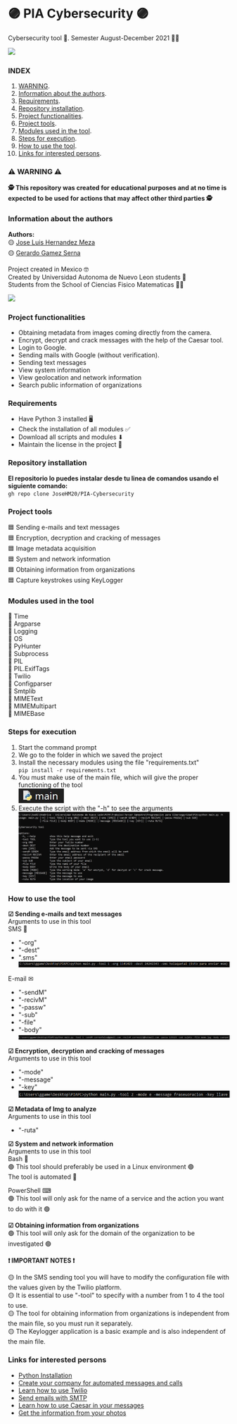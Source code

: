 # 🟣 PIA Cybersecurity 🟣

Cybersecurity tool 👮. Semester August-December 2021 👨‍🎓

![](https://seguridadinredeshome.files.wordpress.com/2019/08/bigstock-press-enter-button-on-the-keyb-220634140-1.jpg?w=900)

### INDEX  
1. [WARNING](#⚠-WARNING-⚠).
2. [Information about the authors](#Information-about-the-authors).
3. [Requirements](#Requirements).
4. [Repository installation](#Repository-installation).
5. [Project functionalities](#Project-functionalities).
6. [Project tools](#Project-tools).
7. [Modules used in the tool](#Modules-used-in-the-tool).
8. [Steps for execution](#Steps-for-execution).
9. [How to use the tool](#How-to-use-the-tool).
11. [Links for interested persons](#Links-for-interested-persons).  
  
### ⚠ WARNING ⚠
**🕵 This repository was created for educational purposes and at no time is expected to be used for actions that may affect other third parties 🕵**  
  
### Information about the authors
**Authors:**  
🟡 [Jose Luis Hernandez Meza](https://github.com/JoseHM20)      
🟡 [Gerardo Gamez Serna](https://github.com/Gerardo0202)  
  
Project created in Mexico 🤓  
Created by Universidad Autonoma de Nuevo Leon students 🏣  
Students from the School of Ciencias Fisico Matematicas 👨‍🏫  
  
![](https://www.uanl.mx/wp-content/uploads/2018/10/85-aniversario-uanl-torre-rectoria.jpg)  
  
### Project functionalities  
- Obtaining metadata from images coming directly from the camera.  
- Encrypt, decrypt and crack messages with the help of the Caesar tool.  
- Login to Google.  
- Sending mails with Google (without verification).  
- Sending text messages  
- View system information  
- View geolocation and network information  
- Search public information of organizations  
  
### Requirements
- Have Python 3 installed 🖥
- Check the installation of all modules ✅
- Download all scripts and modules ⬇
- Maintain the license in the project 📜  
  
### Repository installation
**El repositorio lo puedes instalar desde tu linea de comandos usando el siguiente comando:**  
`gh repo clone JoseHM20/PIA-Cybersecurity`
  
### Project tools
🟦 Sending e-mails and text messages  
🟦 Encryption, decryption and cracking of messages  
🟦 Image metadata acquisition  
🟦 System and network information  
🟦 Obtaining information from organizations  
🟦 Capture keystrokes using KeyLogger  
  
### Modules used in the tool
🔴 Time  
🔴 Argparse  
🔴 Logging  
🔴 OS  
🔴 PyHunter  
🔴 Subprocess  
🔴 PIL  
🔴 PIL.ExifTags  
🔴 Twilio  
🔴 Configparser  
🔴 Smtplib  
🔴 MIMEText  
🔴 MIMEMultipart  
🔴 MIMEBase  
  
### Steps for execution
1. Start the command prompt  
2. We go to the folder in which we saved the project  
3. Install the necessary modules using the file "requirements.txt"  
`pip install -r requirements.txt`  
5. You must make use of the main file, which will give the proper functioning of the tool  
![](https://github.com/JoseHM20/PIA-Cybersecurity/blob/f56e145e04df063840e83a053693f7b90aa7fa36/images/main.jpg)   
4. Execute the script with the "-h" to see the arguments
![](https://github.com/JoseHM20/PIA-Cybersecurity/blob/91c07773aac6f987bdd62f829c91cc90a49a4e32/images/argumentos%20CMD.jpg) 
  
### How to use the tool
**☑ Sending e-mails and text messages**  
Arguments to use in this tool  
SMS 📱
- "-org"
- "-dest"
- ".sms"  
![](https://github.com/JoseHM20/PIA-Cybersecurity/blob/main/images/msm.png)

E-mail ✉
- "-sendM"
- "-recivM"
- "-passw"
- "-sub"
- "-file"
- "-body"  
![](https://github.com/JoseHM20/PIA-Cybersecurity/blob/main/images/smail.png)

**☑ Encryption, decryption and cracking of messages**  
Arguments to use in this tool  
- "-mode"
- "-message"
- "-key"  
![](https://github.com/JoseHM20/PIA-Cybersecurity/blob/main/images/ccesar.png)

**☑ Metadata of Img to analyze**  
Arguments to use in this tool  
- "-ruta"  
  
**☑ System and network information**  
Arguments to use in this tool  
Bash 🐧  
🟢 This tool should preferably be used in a Linux environment 🟢  
The tool is automated 🤖  
  
PowerShell ⌨  
🟢 This tool will only ask for the name of a service and the action you want to do with it 🟢  
  
**☑ Obtaining information from organizations**  
🟢 This tool will only ask for the domain of the organization to be investigated 🟢  
  
**❗ IMPORTANT NOTES ❗**  
  
🟡 In the SMS sending tool you will have to modify the configuration file with the values given by the Twilio platform.  
🟡 It is essential to use "-tool" to specify with a number from 1 to 4 the tool to use.  
🟡 The tool for obtaining information from organizations is independent from the main file, so you must run it separately.  
🟡 The Keylogger application is a basic example and is also independent of the main file.  
  
### Links for interested persons
- [Python Installation](https://www.python.org/)
- [Create your company for automated messages and calls](https://www.twilio.com/)
- [Learn how to use Twilio](https://www.twilio.com/blog/enviar-mensaje-whatsapp-30-segundos-con-python)
- [Send emails with SMTP](https://code.tutsplus.com/es/tutorials/sending-emails-in-python-with-smtp--cms-29975)
- [Learn how to use Caesar in your messages](https://www.instintoprogramador.com.mx/2020/11/cifrado-caesar-en-python-tutorial-de.html)
- [Get the information from your photos](https://es.acervolima.com/2021/02/09/como-extraer-metadatos-de-imagenes-en-python/)

